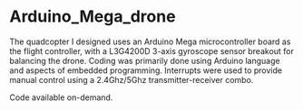# Arduino_Mega_drone

The quadcopter I designed uses an Arduino Mega microcontroller board as the flight controller, with a L3G4200D 3-axis gyroscope sensor breakout for balancing the drone. Coding was primarily done using Arduino language and aspects of embedded programming. Interrupts were used to provide manual control using a 2.4Ghz/5Ghz transmitter-receiver combo.

Code available on-demand. 
